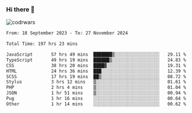 ### Hi there 👋


![codrwars](https://www.codewars.com/users/rsschool_c9af20f58c35c696/badges/micro) 

<!--START_SECTION:waka-->

```txt
From: 18 September 2023 - To: 27 November 2024

Total Time: 197 hrs 23 mins

JavaScript       57 hrs 49 mins  ███████▒░░░░░░░░░░░░░░░░░   29.11 %
TypeScript       49 hrs 19 mins  ██████▒░░░░░░░░░░░░░░░░░░   24.83 %
CSS              38 hrs 20 mins  ████▓░░░░░░░░░░░░░░░░░░░░   19.31 %
HTML             24 hrs 36 mins  ███░░░░░░░░░░░░░░░░░░░░░░   12.39 %
SCSS             17 hrs 19 mins  ██▒░░░░░░░░░░░░░░░░░░░░░░   08.72 %
Stylus           3 hrs 12 mins   ▒░░░░░░░░░░░░░░░░░░░░░░░░   01.61 %
PHP              2 hrs 4 mins    ▒░░░░░░░░░░░░░░░░░░░░░░░░   01.04 %
JSON             1 hr 51 mins    ▒░░░░░░░░░░░░░░░░░░░░░░░░   00.94 %
Pug              1 hr 16 mins    ░░░░░░░░░░░░░░░░░░░░░░░░░   00.64 %
Other            1 hr 14 mins    ░░░░░░░░░░░░░░░░░░░░░░░░░   00.62 %
```

<!--END_SECTION:waka-->
